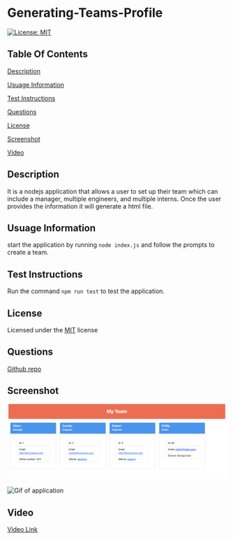# Generating-Teams-Profile

[![License: MIT](https://img.shields.io/badge/License-MIT-yellow.svg)](https://opensource.org/licenses/MIT)

## Table Of Contents

[Description](#description)

[Usuage Information](#usuage-information)

[Test Instructions](#test-instructions)

[Questions](#questions)

[License](#license)

[Screenshot](#screenshot)

[Video](#video)

## Description

It is a nodejs application that allows a user to set up their team which can include a manager, multiple engineers, and multiple interns. Once the user provides the information it will generate a html file.

## Usuage Information

start the application by running `node index.js` and follow the prompts to create a team.

## Test Instructions

Run the command `npm run test` to test the application.

## License

Licensed under the [MIT](https://choosealicense.com/licenses/mit) license

## Questions

[Github repo](https://github.com/devAsmi)

## Screenshot

![Screenshot of webpage](./TeamProfile.png)

![Gif of application](./TeamProfile.gif)

## Video

[Video Link](https://drive.google.com/file/d/1ByoF9KHHld4xP5EG18xYodhdyFCm309T/view)
